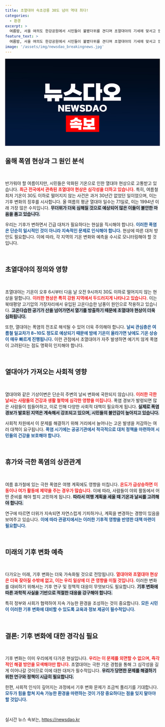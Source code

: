 ```yaml
---
title: 초열대야 속초강릉 30도 넘어 역대 최다!
categories:
  - 환경
excerpt: >
  여름밤, 서울 여의도 한강공원에서 시민들이 불볕더위를 견디며 초열대야의 기세에 맞서고 있습니다. 30도 이하로 떨어지지 않는 밤, 올해 최다 열대야 관측으로 2018년 여름 기록을 깰 우려가 커지고 있습니다. 전문가들은 더위가 계속될 것이라 경고합니다.
feature_text: >
  여름밤, 서울 여의도 한강공원에서 시민들이 불볕더위를 견디며 초열대야의 기세에 맞서고 있습니다. 30도 이하로 떨어지지 않는 밤, 올해 최다 열대야 관측으로 2018년 여름 기록을 깰 우려가 커지고 있습니다. 전문가들은 더위가 계속될 것이라 경고합니다.
image: '/assets/img/newsdao_breakingnews.jpg'
---
```


<p><img src="/assets/img/newsdao_breakingnews.jpg" alt="implanttips 속보" /></p>

<h2 data-ke-size="size26">올해 폭염 현상과 그 원인 분석</h2>

<p data-ke-size="size16">&nbsp;</p>

<p>반가워야 할 여름이지만, 시민들은 악화된 기온으로 인한 열대야 현상으로 고통받고 있습니다. <b><span style="color: #ee2323;">최근 전국에서 관측된 초열대야 현상은 심각성을 더하고 있습니다.</span></b> 특히, 여름철 최저 기온이 30도 이하로 떨어지지 않는 사건은 과거 30년간 없었던 일이었으며, 이는 기후 변화의 징후를 시사합니다. 올 여름의 평균 열대야 일수는 7.1일로, 이는 1994년 이래 가장 많은 수치입니다. <b><span style="background-color: #21538527;">무더위가 더욱 심해질 것으로 예상되어 많은 이들이 불안한 마음을 품고 있습니다.</span></b> </p>

<p>우리는 기후가 변하면서 긴급 대처가 필요하다는 현실을 직시해야 합니다. <b><span style="color: #1a5490;">이러한 폭염은 단순히 일시적인 것이 아니라 지속적인 문제로 인식해야 합니다.</span></b> 현상에 따른 대처 방안도 필요합니다. 이에 따라, 각 지역의 기온 변화와 예측을 수시로 모니터링해야 할 것입니다. </p>

<p data-ke-size="size16">&nbsp;</p>

<h2 data-ke-size="size26">초열대야의 정의와 영향</h2>

<p data-ke-size="size16">&nbsp;</p>

<p>초열대야는 기온이 오후 6시부터 다음 날 오전 9시까지 30도 이하로 떨어지지 않는 현상을 말합니다. <b><span style="color: #ee2323;">이러한 현상은 특히 강원 지역에서 두드러지게 나타나고 있습니다.</span></b> 이는 북태평양 고기압의 가장자리에서 유입된 고온다습한 남풍이 원인으로 작용하고 있습니다. <b><span style="background-color: #21538527;">고온다습한 공기가 산을 넘어가면서 열기를 방출하기 때문에 초열대야 현상이 더욱 심화됩니다.</span></b> </p>

<p>또한, 열대야는 폭염의 전조로 해석될 수 있어 더욱 주의해야 합니다. <b><span style="color: #1a5490;">날씨 관심층은 여름철 일교차가 8~10도 정도로 예상되기 때문에 밤에 기온이 올라가면 낮에도 기온 상승이 매우 빠르게 진행됩니다.</span></b> 이런 관점에서 초열대야가 자주 발생하면 예기치 않게 폭염이 고려된다는 점도 명확히 인지해야 합니다. </p>

<p data-ke-size="size16">&nbsp;</p>

<h2 data-ke-size="size26">열대야가 가져오는 사회적 영향</h2>

<p data-ke-size="size16">&nbsp;</p>

<p>열대야와 같은 기상이변은 단순히 주변의 날씨 변화에 국한되지 않습니다. <b><span style="color: #ee2323;">이러한 극한 날씨는 사람들의 건강과 생활 철학에 심각한 영향을 미칩니다.</span></b> 폭염 경보가 발령되면 많은 사람들이 힘들어하고, 이로 인해 다양한 사회적 대책이 필요하게 됩니다. <b><span style="background-color: #21538527;">실제로 폭염 경보가 발효된 지역은 계속해서 강조되고 있으며, 시민들의 불안감이 높아지고 있습니다.</span></b> </p>

<p>사회적 차원에서 이 문제를 해결하기 위해 거리에서 늘어나는 고온 발생을 저감하는 여러 대책이 요구됩니다. <b><span style="color: #1a5490;">폭염 시기에는 공공기관에서 적극적으로 대처 정책을 마련하여 시민들의 건강을 보호해야 합니다.</span></b> </p>

<p data-ke-size="size16">&nbsp;</p>

<h2 data-ke-size="size26">휴가와 극한 폭염의 상관관계</h2>

<p data-ke-size="size16">&nbsp;</p>

<p>여름 휴가철에 있는 극한 폭염은 여행 계획에도 영향을 미칩니다. <b><span style="color: #ee2323;">온도가 급상승하면 이동이나 여가 활동에 제약을 주는 경우가 많습니다.</span></b> 이에 따라, 사람들이 야외 활동에서 어떤 준비를 해야 할지 고민하게 됩니다. <b><span style="background-color: #21538527;">따라서 여행 계획을 세울 때 기온과 날씨를 고려해야 합니다.</span></b> </p>

<p>연구에 따르면 더위가 지속되면 자연스럽게 기피하거나, 계획을 변경하는 경향이 있음을 보여주고 있습니다. <b><span style="color: #1a5490;">이에 따라 관광지에서는 이러한 기후적 영향을 반영한 대책 마련이 필요합니다.</span></b> </p>

<p data-ke-size="size16">&nbsp;</p>

<h2 data-ke-size="size26">미래의 기후 변화 예측</h2>

<p data-ke-size="size16">&nbsp;</p>

<p>다가오는 미래, 기후 변화는 더욱 가속화될 것으로 전망됩니다. <b><span style="color: #ee2323;">열대야와 초열대야 현상은 더욱 잦아질 수밖에 없고, 이는 우리 일상에 더 큰 영향을 미칠 것입니다.</span></b> 이러한 변화를 대비하기 위해서는 기후 연구 및 정책적 대응이 무엇보다도 필요합니다. <b><span style="background-color: #21538527;">기후 변화에 따른 과학적 사실을 기반으로 적절한 대응을 강구해야 합니다.</span></b> </p>

<p>특히 정부와 사회가 협력하여 지속 가능한 환경을 조성하는 것이 중요합니다. <b><span style="color: #1a5490;">모든 시민이 이러한 기후 변화에 대비할 수 있도록 교육과 정보 제공이 필수적입니다.</span></b> </p>

<p data-ke-size="size16">&nbsp;</p>

<h2 data-ke-size="size26">결론: 기후 변화에 대한 경각심 필요</h2>

<p data-ke-size="size16">&nbsp;</p>

<p>기후 변화는 이미 우리에게 다가온 현실입니다. <b><span style="color: #ee2323;">우리는 이 문제를 외면할 수 없으며, 즉각적인 해결 방안을 모색해야만 합니다.</span></b> 초열대야는 극한 기온 경험을 통해 그 심각성을 길게 이어나갈 것이므로 이에 대한 대처가 필수적입니다. <b><span style="background-color: #21538527;">우리가 당면한 문제를  해결하기 위한 연구와 정책이 시급히 필요합니다.</span></b> </p>

<p>한편, 사회적 인식이 깊어지는 과정에서 기후 변화 문제가 조금씩 풀리기를 기대합니다. <b><span style="color: #1a5490;">모두가 힘을 합쳐 지속 가능한 환경을 마련하는 것이 가장 중요하다는 점을 잊지 말아야 할 것입니다.</span></b> </p>

<p data-ke-size="size16">&nbsp;</p>
실시간 뉴스 속보는, <a href="https://newsdao.kr" rel="dofollow">https://newsdao.kr</a>


